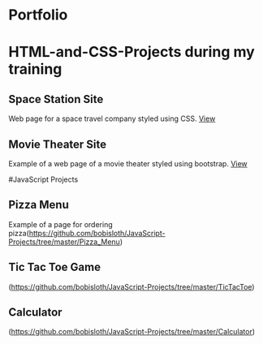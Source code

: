 # Portfolio

# HTML-and-CSS-Projects during my training

## Space Station Site 
Web page for a space travel company styled using CSS.
[View](https://github.com/bobisloth/HTML-and-CSS-Projects/tree/main/Project)

## Movie Theater Site
Example of a web page of a movie theater styled using bootstrap.
[View](https://github.com/bobisloth/HTML-and-CSS-Projects/tree/main/bootstrap4_project)


#JavaScript Projects

## Pizza Menu
Example of a page for ordering pizza(https://github.com/bobisloth/JavaScript-Projects/tree/master/Pizza_Menu)

## Tic Tac Toe Game
(https://github.com/bobisloth/JavaScript-Projects/tree/master/TicTacToe)

## Calculator
(https://github.com/bobisloth/JavaScript-Projects/tree/master/Calculator)
